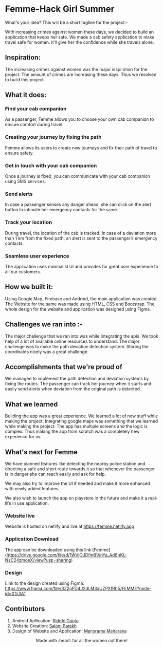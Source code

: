 # Femme-Hack Girl Summer

What's your idea? This will be a short tagline for the project:-

With increasing crimes against women these days, we decided to build an application that keeps her safe. We made a cab safety application to make travel safe for women. It’ll give her the confidence while she travels alone.

## Inspiration:
The increasing crimes against women was the major inspiration for the project. The amount of crimes are increasing these days. Thus we resolved to build this project.

## What it does:

### Find your cab companion
As a passenger, Femme allows you to choose your own cab companion to ensure comfort during travel.

### Creating your journey by fixing the path
Femme allows its users to create new journeys and fix their path of travel to ensure safety.

### Get in touch with your cab companion
Once a journey is fixed, you can communicate with your cab companion using SMS services.

### Send alerts
In case a passenger senses any danger ahead, she can click on the alert button to intimate her emergency contacts for the same.

### Track your location
During travel, the location of the cab is tracked. In case of a deviation more than 1 km from the fixed path, an alert is sent to the passenger’s emergency contacts.

### Seamless user experience
The application uses minimalist UI and provides for great user experience to all our customers.


## How we built it: 

Using Google Map, Firebase and Android, the main application was created. 
The Website for the same was made using HTML, CSS and Bootstrap. 
The whole design for the website and application was designed using Figma.

## Challenges we ran into :- 

The major challenge that we ran into was while integrating the apis. We took help of a lot of available online resources to understand. The major challenge was to make the path deviation detection system. Storing the coordinates nicely was a great challenge.

## Accomplishments that we're proud of 

We managed to implement the path detection and deviation systems by fixing the routes. The passenger can track her journey when it starts and easily send alerts when deviation from the original path is detected.

## What we learned

Building the app was a great experience. We learned a lot of new stuff while making the project. Integrating google maps was something that we learned while making the project. The app has multiple screens and the logic is complex. Thus making the app from scratch was a completely new experience for us.  

## What's next for Femme 

We have planned features like detecting the nearby police station and directing a safe and short route towards it so that whenever the passenger is in danger she can reach easily and ask for help. 

We may also try to improve the UI if needed and make it more enhanced with newly added features.

We also wish to launch the app on playstore in the future and make it a real-life in use application.

### Website live

Website is hosted on netlify and live at https://femme.netlify.app

### Application Download

The app can be downloaded using this link [Femme] (https://drive.google.com/file/d/1WVjOJDfmBVjnYa_Ad8nKL-NsC34zmoeX/view?usp=sharing)

### Design

Link to the design created using Figma: https://www.figma.com/file/3Z2pPD4J2dLM3xUZPXfRh5/FEMME?node-id=0%3A1

## Contributors

1. Android Apllication: [Riddhi Gupta](http://github.com/RiddhiGupta5)
2. Website Creation: [Saloni Parekh](http://github.com/saloni0104)
3. Design of Website and Application: [Manorama Maharana](http://github.com/Manorama09)

<p align="center">
	Made with :heart: for all the women out there!
</p>



